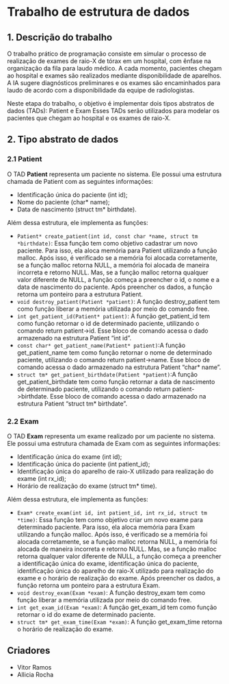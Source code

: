 # **Trabalho de estrutura de dados**
## 1. Descrição do trabalho

O trabalho prático de programação consiste em simular o processo de realização de exames de raio-X de
tórax em um hospital, com ênfase na organização da fila para laudo médico. A cada momento, pacientes
chegam ao hospital e exames são realizados mediante disponibilidade de aparelhos. A IA sugere diagnósticos 
preliminares e os exames são encaminhados para laudo de acordo com a disponibilidade da equipe de radiologistas.

Neste etapa do trabalho, o objetivo é implementar dois tipos abstratos de dados (TADs): Patient e
Exam Esses TADs serão utilizados para modelar os pacientes que chegam ao hospital e os exames de
raio-X.

## 2. Tipo abstrato de dados
### 2.1 Patient
O TAD **Patient** representa um paciente no sistema. Ele possui uma estrutura chamada de Patient com as seguintes informações:
- Identificação única do paciente (int id); 
- Nome do paciente (char* name);
- Data de nascimento (struct tm* birthdate).
  
Além dessa estrutura, ele implementa as funções:
- `Patient* create_patient(int id, const char *name, struct tm *birthdate)`: Essa função tem como objetivo cadastrar um novo paciente. Para isso, ela aloca memória para Patient utilizando a função malloc. Após isso, é verificado se a memória foi alocada corretamente, se a função malloc retorna NULL, a memória foi alocada de maneira incorreta e retorno NULL. Mas, se a função malloc retorna qualquer valor diferente de NULL, a função começa a preencher o id, o nome e a data de nascimento do paciente. Após preencher os dados, a função retorna um ponteiro para a estrutura Patient.  
- `void destroy_patient(Patient *patient)`: A função destroy_patient tem como função liberar a memória utilizada por meio do comando free. 
- `int get_patient_id(Patient* patient)`: A função get_patient_id tem como função retornar o id de determinado paciente, utilizando o comando return patient->id. Esse bloco de comando acessa o dado armazenado na estrutura Patient “int id”. 
- `const char* get_patient_name(Patient* patient)`:A função get_patient_name tem como função retornar o nome de determinado paciente, utilizando o comando return patient->name. Esse bloco de comando acessa o dado armazenado na estrutura Patient “char* name”. 
- `struct tm* get_patient_birthdate(Patient *patient)`:A função get_patient_birthdate tem como função retornar a data de nascimento de determinado paciente, utilizando o comando return patient->birthdate. Esse bloco de comando acessa o dado armazenado na estrutura Patient “struct tm* birthdate”.
### 2.2 Exam
O TAD **Exam** representa um exame realizado por um paciente no sistema. Ele possui uma estrutura chamada de Exam com as seguintes informações:
- Identificação única do exame (int id);
- Identificação única do paciente (int patient_id);
- Identificação única do aparelho de raio-X utilizado para realização do exame (int rx_id);
- Horário de realização do exame (struct tm* time).

Além dessa estrutura, ele implementa as funções:
- `Exam* create_exam(int id, int patient_id, int rx_id, struct tm *time)`: Essa função tem como objetivo criar um novo exame para determinado paciente. Para isso, ela aloca memória para Exam utilizando a função malloc. Após isso, é verificado se a memória foi alocada corretamente, se a função malloc retorna NULL, a memória foi alocada de maneira incorreta e retorno NULL. Mas, se a função malloc retorna qualquer valor diferente de NULL, a função começa a preencher a identificação única do exame, identificação única do paciente, identificação única do aparelho de raio-X utilizado para realização do exame e o horário de realização do exame. Após preencher os dados, a função retorna um ponteiro para a estrutura Exam.
- `void destroy_exam(Exam *exam)`: A função destroy_exam tem como função liberar a memória utilizada por meio do comando free.
- `int get_exam_id(Exam *exam)`: A função get_exam_id tem como função retornar o id do exame de determinado paciente.
- `struct tm* get_exam_time(Exam *exam)`: A função get_exam_time retorna o horário de realização do exame.
## Criadores
- Vitor Ramos
- Allicia Rocha
